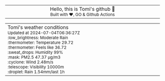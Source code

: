 
<div align="center">
<table>
<tbody>
<td align="center">
<img width="2000" height="0"><br>
Hello, this is Tomi's github 👋<br>
<sup>Built with ❤️, GO & Github Actions</sup><br>
<img width="2000" height="0">
</td>
</tbody>
</table>
</div>
<table>
<tbody>
<td align="left">
<img width="2000" height="0"><br>
Tomi's weather conditions<br>
<sup>Updated at 2024-07-04T06:36:27Z</sup><br>
<sup>:low_brightness: Moderate Rain</sup><br>
<sup>:thermometer: Temperature 29.72 </sup><br>
<sup>:thermometer: Feels like 36.72</sup><br>
<sup>:sweat_drops: Humidity 99%</sup><br>
<sup>:mask: PM2.5 47.37 μg/m3</sup><br>
<sup>:cyclone: Wind 2.48m/s </sup><br>
<sup>:telescope: Visibility 10000m </sup><br>
<sup>:droplet: Rain 1.54mm/last 1h </sup><br>
<img width="2000" height="0">
</td>
<td align="left">
<img width="2000" height="0"><br>
<br>
<img width="2000" height="0">
</td>
</tbody>
</table>
</div>
    